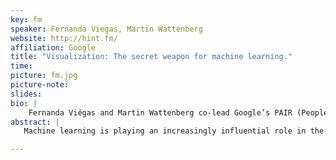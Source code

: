 ```yaml
---
key: fm
speaker: Fernanda Viegas, Martin Wattenberg
website: http://hint.fm/
affiliation: Google
title: "Visualization: The secret weapon for machine learning." 
time:
picture: fm.jpg
picture-note: 
slides: 
bio: |
    Fernanda Viégas and Martin Wattenberg co-lead Google’s PAIR (People+AI Research) initiative, part of Google Brain. Their work in machine learning focuses on transparency and interpretability, as part of a broad agenda to improve human/AI interaction. They are well known for their contributions to social and collaborative visualization, and the systems they’ve created are used daily by millions of people. Their visualization-based artwork has been exhibited worldwide, and is part of the permanent collection of Museum of Modern Art in New York.
abstract: |
   Machine learning is playing an increasingly influential role in the world, due to dramatic technical leaps in recent years. But these new developments bring their own questions. What is the best way to train models and to debug them? How can we understand what is going on under the hood of deep neural networks? It turns out that visualization can play a central role in answering these questions. We'll discuss recent work that shows how interactive exploration can help people use, interpret, and learn about machine intelligence. 

---
```


